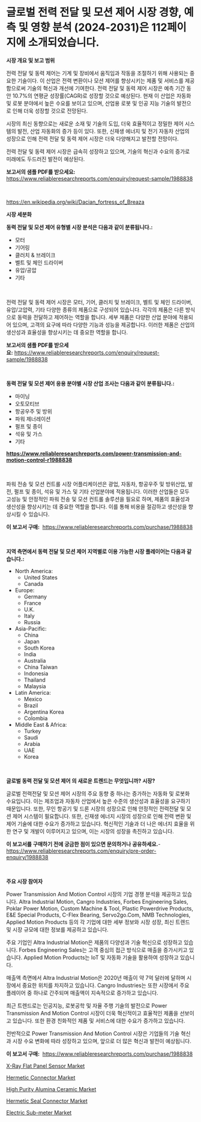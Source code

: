 <p><h1>글로벌 전력 전달 및 모션 제어 시장 경향, 예측 및 영향 분석 (2024-2031)은 112페이지에 소개되었습니다.</h1></p><p><strong>시장 개요 및 보고 범위</strong></p>
<p><p>전력 전달 및 동력 제어는 기계 및 장비에서 움직임과 작동을 조절하기 위해 사용되는 중요한 기술이다. 이 산업은 전력 변환이나 모션 제어를 향상시키는 제품 및 서비스를 제공함으로써 기술의 혁신과 개선에 기여한다. 전력 전달 및 동력 제어 시장은 예측 기간 동안 10.7%의 연평균 성장률(CAGR)로 성장할 것으로 예상된다. 현재 이 산업은 자동화 및 로봇 분야에서 높은 수요를 보이고 있으며, 산업용 로봇 및 인공 지능 기술의 발전으로 인해 더욱 성장할 것으로 전망된다. </p><p>시장의 최신 동향으로는 새로운 소재 및 기술의 도입, 더욱 효율적이고 정밀한 제어 시스템의 발전, 산업 자동화의 증가 등이 있다. 또한, 신재생 에너지 및 전기 자동차 산업의 성장으로 인해 전력 전달 및 동력 제어 시장은 더욱 다양해지고 발전할 전망이다.</p><p>전력 전달 및 동력 제어 시장은 급속히 성장하고 있으며, 기술의 혁신과 수요의 증가로 미래에도 두드러진 발전이 예상된다.</p></p>
<p><strong>보고서의 샘플 PDF를 받으세요:</strong> <a href="https://www.reliableresearchreports.com/enquiry/request-sample/1988838">https://www.reliableresearchreports.com/enquiry/request-sample/1988838</a></p>
<p>&nbsp;</p>
<p><a href="https://en.wikipedia.org/wiki/Dacian_fortress_of_Breaza">https://en.wikipedia.org/wiki/Dacian_fortress_of_Breaza</a></p>
<p><strong>시장 세분화</strong></p>
<p><strong>동력 전달 및 모션 제어 유형별 시장 분석은 다음과 같이 분류됩니다.:</strong></p>
<p><ul><li>모터</li><li>기어링</li><li>클러치 & 브레이크</li><li>벨트 및 체인 드라이버</li><li>유압/공압</li><li>기타</li></ul></p>
<p>&nbsp;</p>
<p><p>전력 전달 및 동력 제어 시장은 모터, 기어, 클러치 및 브레이크, 벨트 및 체인 드라이버, 유압/고압력, 기타 다양한 종류의 제품으로 구성되어 있습니다. 각각의 제품은 다른 방식으로 동력을 전달하고 제어하는 역할을 합니다. 세부 제품은 다양한 산업 분야에 적용되어 있으며, 고객의 요구에 따라 다양한 기능과 성능을 제공합니다. 이러한 제품은 산업의 생산성과 효율성을 향상시키는 데 중요한 역할을 합니다.</p></p>
<p><strong>보고서의 샘플 PDF를 받으세요:</strong>&nbsp;<a href="https://www.reliableresearchreports.com/enquiry/request-sample/1988838">https://www.reliableresearchreports.com/enquiry/request-sample/1988838</a></p>
<p>&nbsp;</p>
<p><strong> 동력 전달 및 모션 제어 응용 분야별 시장 산업 조사는 다음과 같이 분류됩니다.:</strong></p>
<p><ul><li>마이닝</li><li>오토모티브</li><li>항공우주 및 방위</li><li>파워 제너레이션</li><li>펄프 및 종이</li><li>석유 및 가스</li><li>기타</li></ul></p>
<p><strong><a href="https://www.reliableresearchreports.com/power-transmission-and-motion-control-r1988838">https://www.reliableresearchreports.com/power-transmission-and-motion-control-r1988838</a></strong></p>
<p>&nbsp;</p>
<p><p>파워 전송 및 모션 컨트롤 시장 어플리케이션은 광업, 자동차, 항공우주 및 방위산업, 발전, 펄프 및 종이, 석유 및 가스 및 기타 산업분야에 적용됩니다. 이러한 산업들은 모두 고성능 및 안정적인 파워 전송 및 모션 컨트롤 솔루션을 필요로 하며, 제품의 효율성과 생산성을 향상시키는 데 중요한 역할을 합니다. 이를 통해 비용을 절감하고 생산성을 향상시킬 수 있습니다.</p></p>
<p><strong>이 보고서 구매:</strong>&nbsp; <a href="https://www.reliableresearchreports.com/purchase/1988838">https://www.reliableresearchreports.com/purchase/1988838</a></p>
<p>&nbsp;</p>
<p><strong>지역 측면에서 동력 전달 및 모션 제어 지역별로 이용 가능한 시장 플레이어는 다음과 같습니다.:</strong></p>
<p><ul>
    <li>
        North America:
        <ul>
            <li>United States</li>
            <li>Canada</li>
        </ul>
    </li>
    <li>
        Europe:
        <ul>
            <li>Germany</li>
            <li>France</li>
            <li>U.K.</li>
            <li>Italy</li>
            <li>Russia</li>
        </ul>
    </li>
    <li>
        Asia-Pacific:
        <ul>
            <li>China</li>
            <li>Japan</li>
            <li>South Korea</li>
            <li>India</li>
            <li>Australia</li>
            <li>China Taiwan</li>
            <li>Indonesia</li>
            <li>Thailand</li>
            <li>Malaysia</li>
        </ul>
    </li>
    <li>
        Latin America:
        <ul>
            <li>Mexico</li>
            <li>Brazil</li>
            <li>Argentina Korea</li>
            <li>Colombia</li>
        </ul>
    </li>
    <li>
        Middle East & Africa:
        <ul>
            <li>Turkey</li>
            <li>Saudi</li>
            <li>Arabia</li>
            <li>UAE</li>
            <li>Korea</li>
        </ul>
    </li>
    </ul></p>
<p>&nbsp;</p>
<p><strong>글로벌 동력 전달 및 모션 제어 의 새로운 트렌드는 무엇입니까? 시장?</strong></p>
<p><p>글로벌 전력전달 및 모션 제어 시장의 주요 동향 중 하나는 증가하는 자동화 및 로봇화 수요입니다. 이는 제조업과 자동차 산업에서 높은 수준의 생산성과 효율성을 요구하기 때문입니다. 또한, 무인 항공기 및 드론 시장의 성장으로 인해 안정적인 전력전달 및 모션 제어 시스템이 필요합니다. 또한, 신재생 에너지 시장의 성장으로 인해 전력 변환 및 제어 기술에 대한 수요가 증가하고 있습니다. 혁신적인 기술과 더 나은 에너지 효율을 위한 연구 및 개발이 이루어지고 있으며, 이는 시장의 성장을 촉진하고 있습니다.</p></p>
<p><strong>이 보고서를 구매하기 전에 궁금한 점이 있으면 문의하거나 공유하세요.</strong>- <a href="https://www.reliableresearchreports.com/enquiry/pre-order-enquiry/1988838">https://www.reliableresearchreports.com/enquiry/pre-order-enquiry/1988838</a></p>
<p>&nbsp;</p>
<p><strong>주요 시장 참여자</strong></p>
<p><p>Power Transmission And Motion Control 시장의 기업 경쟁 분석을 제공하고 있습니다. Altra Industrial Motion, Cangro Industries, Forbes Engineering Sales, Poklar Power Motion, Custom Machine & Tool, Plastic Powerdrive Products, E&E Special Products, C-Flex Bearing, Servo2go.Com, NMB Technologies, Applied Motion Products 등의 각 기업에 대한 세부 정보와 시장 성장, 최신 트렌드 및 시장 규모에 대한 정보를 제공하고 있습니다.</p><p>주요 기업인 Altra Industrial Motion은 제품의 다양성과 기술 혁신으로 성장하고 있습니다. Forbes Engineering Sales는 고객 중심의 접근 방식으로 매출을 증가시키고 있습니다. Applied Motion Products는 IoT 및 자동화 기술을 활용하여 성장하고 있습니다.</p><p>매출액 측면에서 Altra Industrial Motion은 2020년 매출이 약 7억 달러에 달하며 시장에서 중요한 위치를 차지하고 있습니다. Cangro Industries는 또한 시장에서 주요 플레이어 중 하나로 간주되며 매출액이 지속적으로 증가하고 있습니다.</p><p>최근 트렌드로는 인공지능, 로봇공학 및 자율 주행 기술의 발전으로 Power Transmission And Motion Control 시장이 더욱 혁신적이고 효율적인 제품을 선보이고 있습니다. 또한 환경 친화적인 제품 및 서비스에 대한 수요가 증가하고 있습니다.</p><p>전반적으로 Power Transmission And Motion Control 시장은 기업들의 기술 혁신과 시장 수요 변화에 따라 성장하고 있으며, 앞으로 더 많은 혁신과 발전이 예상됩니다.</p></p>
<p><strong>이 보고서 구매:</strong>&nbsp;&nbsp;<a href="https://www.reliableresearchreports.com/purchase/1988838">https://www.reliableresearchreports.com/purchase/1988838</a></p>
<p><p><a href="https://www.linkedin.com/pulse/x-ray-flat-panel-sensor-market-share-analysis-growth-trends-etxne">X-Ray Flat Panel Sensor Market</a></p><p><a href="https://issuu.com/reportprime-2/docs/hermetic-connector-market-size-2030.pptx">Hermetic Connector Market</a></p><p><a href="https://www.linkedin.com/pulse/insights-high-purity-alumina-ceramic-market-players-size-geographical-e01je">High Purity Alumina Ceramic Market</a></p><p><a href="https://issuu.com/reportprime-2/docs/hermetic-seal-connector-market-size-2030.pptx">Hermetic Seal Connector Market</a></p><p><a href="https://github.com/globismark/Market-Research-Report-List-4/blob/main/electric-sub-meter-market.md">Electric Sub-meter Market</a></p></p>